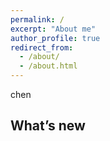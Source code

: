 ```yaml
---
permalink: /
excerpt: "About me"
author_profile: true
redirect_from: 
  - /about/
  - /about.html
---
```


chen

What’s new
------



